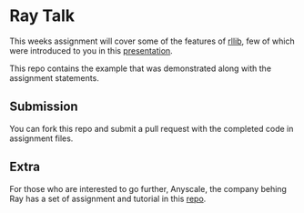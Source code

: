 # Ray Talk

This weeks assignment will cover some of the features of [rllib](https://docs.ray.io/en/latest/rllib.html), few of which were introduced to you in this [presentation](https://docs.google.com/presentation/d/1aliBJyfXErjCF0RxAtTiDlGkpVVeYnrMA7oE8ZFLwcI/edit?usp=sharing).

This repo contains the example that was demonstrated along with the assignment statements.

## Submission

You can fork this repo and submit a pull request with the completed code in assignment files.

## Extra

For those who are interested to go further,
Anyscale, the company behing Ray has a set of assignment and tutorial in this [repo](https://github.com/anyscale/academy).
